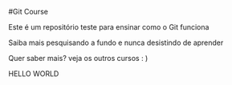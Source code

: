 #Git Course


Este é um repositório teste para ensinar como o Git funciona

Saiba mais pesquisando a fundo e nunca desistindo de aprender

Quer saber mais? veja os outros cursos : )

HELLO WORLD 
